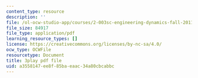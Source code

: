 ```yaml
---
content_type: resource
description: ''
file: /ol-ocw-studio-app/courses/2-003sc-engineering-dynamics-fall-2011/a3558147ee8f85baeaac34a80cbcabbc_wzEqF_UQkks.pdf
file_size: 84917
file_type: application/pdf
learning_resource_types: []
license: https://creativecommons.org/licenses/by-nc-sa/4.0/
ocw_type: OCWFile
resourcetype: Document
title: 3play pdf file
uid: a3558147-ee8f-85ba-eaac-34a80cbcabbc
---
```

